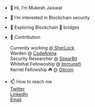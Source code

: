 - 👋 Hi, I’m Mukesh Jaiswal

- 👀 I’m interested in Blockchain security

- 🌱 Exploring Blockchain 🌉 bridges

- 👷 Contribution <br> <br>
  Currently working @<a href = "https://sherlock.xyz/"> SherLock</a>
   <br>
  Warden @ <a href = "https://code4rena.com/leaderboard" >CodeArena</a>
   <br>
   Security Researcher @ <a href = "https://spearbit.com/"> SpearBit </a> 
    <br>
   Whitehat Fellowoship @ <a href = "https://immunefi.com/">Immunefi</a>
   <br>
   Kernel Fellowship ☘️ @ <a href = "https://gitcoin.co/mukeshjaiswal01/portfolio">Gitcoin </a>
  
   
 
     

-  📫 How to reach me    <br>
  <a href = "https://twitter.com/MukeshJ_eth">Twitter</a> <br>
  <a href = "https://www.linkedin.com/in/mukesh-jaiswal-blockchaindeveloper/">LinkedIn</a> <br>
  <a href = "https://mail.google.com/mail/u/0/"> Email</a>

<!---
MukeshJaiswal01/MukeshJaiswal01 is a ✨ special ✨ repository because its `README.md` (this file) appears on your GitHub profile.
You can click the Preview link to take a look at your changes.
--->
